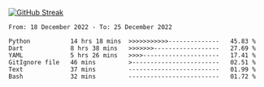 [![GitHub Streak](https://streak-stats.demolab.com?user=renren-017&theme=sea&hide_border=true&background=DD272700)](https://git.io/streak-stats)

<!--START_SECTION:waka-->

```text
From: 18 December 2022 - To: 25 December 2022

Python           14 hrs 18 mins  >>>>>>>>>>>--------------   45.83 %
Dart             8 hrs 38 mins   >>>>>>>------------------   27.69 %
YAML             5 hrs 26 mins   >>>>---------------------   17.41 %
GitIgnore file   46 mins         >------------------------   02.51 %
Text             37 mins         -------------------------   01.99 %
Bash             32 mins         -------------------------   01.72 %
```

<!--END_SECTION:waka-->
